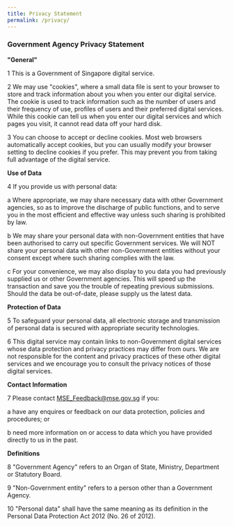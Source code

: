 ```yaml
---
title: Privacy Statement
permalink: /privacy/
---
```


### **Government Agency Privacy Statement**

**&quot;General&quot;**

1 This is a Government of Singapore digital service.

2 We may use &quot;cookies&quot;, where a small data file is sent to your browser to store and track information about you when you enter our digital service. The cookie is used to track information such as the number of users and their frequency of use, profiles of users and their preferred digital services. While this cookie can tell us when you enter our digital services and which pages you visit, it cannot read data off your hard disk.

3 You can choose to accept or decline cookies. Most web browsers automatically accept cookies, but you can usually modify your browser setting to decline cookies if you prefer. This may prevent you from taking full advantage of the digital service.

**Use of Data**

4 If you provide us with personal data:

a Where appropriate, we may share necessary data with other Government agencies, so as to improve the discharge of public functions, and to serve you in the most efficient and effective way unless such sharing is prohibited by law.

b We may share your personal data with non-Government entities that have been authorised to carry out specific Government services. We will NOT share your personal data with other non-Government entities without your consent except where such sharing complies with the law.

c For your convenience, we may also display to you data you had previously supplied us or other Government agencies. This will speed up the transaction and save you the trouble of repeating previous submissions. Should the data be out-of-date, please supply us the latest data.

**Protection of Data**

5 To safeguard your personal data, all electronic storage and transmission of personal data is secured with appropriate security technologies.

6 This digital service may contain links to non-Government digital services whose data protection and privacy practices may differ from ours. We are not responsible for the content and privacy practices of these other digital services and we encourage you to consult the privacy notices of those digital services.

**Contact Information**

7 Please contact [MSE_Feedback@mse.gov.sg](https://mail.google.com/mail/?view=cm&fs=1&tf=1&to=MSE_Feedback@mse.gov.sg) if you:

a have any enquires or feedback on our data protection, policies and procedures; or

b need more information on or access to data which you have provided directly to us in the past.

**Definitions**

8 &quot;Government Agency&quot; refers to an Organ of State, Ministry, Department or Statutory Board.

9 &quot;Non-Government entity&quot; refers to a person other than a Government Agency.

10 &quot;Personal data&quot; shall have the same meaning as its definition in the Personal Data Protection Act 2012 (No. 26 of 2012).
